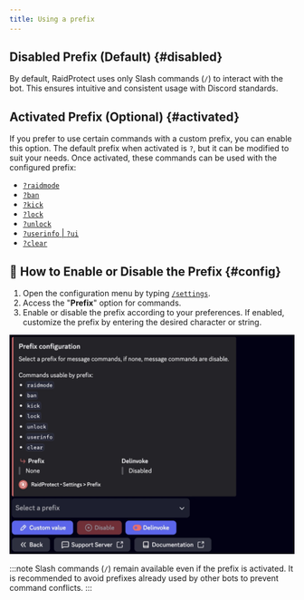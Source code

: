 ```yaml
---
title: Using a prefix
---
```


## Disabled Prefix (Default) {#disabled}

By default, RaidProtect uses only Slash commands (`/`) to interact with the bot. This ensures intuitive and consistent usage with Discord standards.

## Activated Prefix (Optional) {#activated}

If you prefer to use certain commands with a custom prefix, you can enable this option. The default prefix when activated is `?`, but it can be modified to suit your needs. Once activated, these commands can be used with the configured prefix: 
- [`?raidmode`](../features/raid-mode.md)
- [`?ban`](../features/moderation.md#ban)
- [`?kick`](../features/moderation.md#kick)
- [`?lock`](../features/channel-lock.md#lock)
- [`?unlock`](../features/channel-lock.md#unlock)
- [`?userinfo` | `?ui`](../features/utilities#userinfo)
- [`?clear`](../features/utilities#clear)

## 💬 How to Enable or Disable the Prefix {#config}

1. Open the configuration menu by typing [`/settings`](../setup.md#settings).
2. Access the "**Prefix**" option for commands.
3. Enable or disable the prefix according to your preferences.
If enabled, customize the prefix by entering the desired character or string.

![Prefix settings screenshot](../../../../en/docusaurus-plugin-content-docs/version-3.1.1/assets/rp-settings-prefix.webp)

:::note
Slash commands (`/`) remain available even if the prefix is activated.
It is recommended to avoid prefixes already used by other bots to prevent command conflicts.
:::